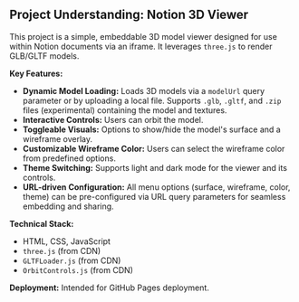 ## Project Understanding: Notion 3D Viewer

This project is a simple, embeddable 3D model viewer designed for use within Notion documents via an iframe. It leverages `three.js` to render GLB/GLTF models.

**Key Features:**
-   **Dynamic Model Loading:** Loads 3D models via a `modelUrl` query parameter or by uploading a local file. Supports `.glb`, `.gltf`, and `.zip` files (experimental) containing the model and textures.
-   **Interactive Controls:** Users can orbit the model.
-   **Toggleable Visuals:** Options to show/hide the model's surface and a wireframe overlay.
-   **Customizable Wireframe Color:** Users can select the wireframe color from predefined options.
-   **Theme Switching:** Supports light and dark mode for the viewer and its controls.
-   **URL-driven Configuration:** All menu options (surface, wireframe, color, theme) can be pre-configured via URL query parameters for seamless embedding and sharing.

**Technical Stack:**
-   HTML, CSS, JavaScript
-   `three.js` (from CDN)
-   `GLTFLoader.js` (from CDN)
-   `OrbitControls.js` (from CDN)

**Deployment:** Intended for GitHub Pages deployment.